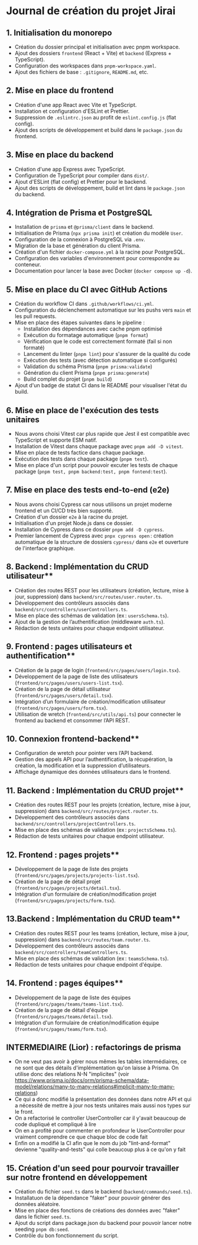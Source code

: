 # Journal de création du projet Jirai

## 1. Initialisation du monorepo

- Création du dossier principal et initialisation avec pnpm workspace.
- Ajout des dossiers `frontend` (React + Vite) et `backend` (Express + TypeScript).
- Configuration des workspaces dans `pnpm-workspace.yaml`.
- Ajout des fichiers de base : `.gitignore`, `README.md`, etc.

## 2. Mise en place du frontend

- Création d'une app React avec Vite et TypeScript.
- Installation et configuration d'ESLint et Prettier.
- Suppression de `.eslintrc.json` au profit de `eslint.config.js` (flat config).
- Ajout des scripts de développement et build dans le `package.json` du frontend.

## 3. Mise en place du backend

- Création d'une app Express avec TypeScript.
- Configuration de TypeScript pour compiler dans `dist/`.
- Ajout d'ESLint (flat config) et Prettier pour le backend.
- Ajout des scripts de développement, build et lint dans le `package.json` du backend.

## 4. Intégration de Prisma et PostgreSQL

- Installation de `prisma` et `@prisma/client` dans le backend.
- Initialisation de Prisma (`npx prisma init`) et création du modèle `User`.
- Configuration de la connexion à PostgreSQL via `.env`.
- Migration de la base et génération du client Prisma.
- Création d'un fichier `docker-compose.yml` à la racine pour PostgreSQL.
- Configuration des variables d'environnement pour correspondre au conteneur.
- Documentation pour lancer la base avec Docker (`docker compose up -d`).

## 5. Mise en place du CI avec GitHub Actions

- Création du workflow CI dans `.github/workflows/ci.yml`.
- Configuration du déclenchement automatique sur les pushs vers `main` et les pull requests.
- Mise en place des étapes suivantes dans le pipeline :
  - Installation des dépendances avec cache pnpm optimisé
  - Exécution du formatage automatique (`pnpm format`)
  - Vérification que le code est correctement formaté (fail si non formaté)
  - Lancement du linter (`pnpm lint`) pour s'assurer de la qualité du code
  - Exécution des tests (avec détection automatique si configurés)
  - Validation du schéma Prisma (`pnpm prisma:validate`)
  - Génération du client Prisma (`pnpm prisma:generate`)
  - Build complet du projet (`pnpm build`)
- Ajout d'un badge de statut CI dans le README pour visualiser l'état du build.

## 6. Mise en place de l'exécution des tests unitaires

- Nous avons choisi Vitest car plus rapide que Jest il est compatible avec TypeScript et supporte ESM natif.
- Installation de Vitest dans chaque package avec `pnpm add -D vitest`.
- Mise en place de tests factice dans chaque package.
- Exécution des tests dans chaque package (`pnpm test`).
- Mise en place d'un script pour pouvoir excuter les tests de chaque package (`pnpm test, pnpm backend:test, pnpm fontend:test`).

## 7. Mise en place des tests end-to-end (e2e)

- Nous avons choisi Cypress car nous utilisons un projet moderne frontend et un CI/CD très bien supporté.
- Création d'un dossier `e2e` à la racine du projet.
- Initialisation d'un projet Node.js dans ce dossier.
- Installation de Cypress dans ce dossier `pnpm add -D cypress`.
- Premier lancement de Cypress avec `pnpx cypress open` : création automatique de la structure de dossiers `cypress/` dans `e2e` et ouverture de l'interface graphique.

## 8. Backend : Implémentation du CRUD utilisateur\*\*

- Création des routes REST pour les utilisateurs (création, lecture, mise à jour, suppression) dans `backend/src/routes/user.router.ts`.
- Développement des contrôleurs associés dans `backend/src/controllers/userControllers.ts`.
- Mise en place des schémas de validation (ex : `usersSchema.ts`).
- Ajout de la gestion de l’authentification (middleware `auth.ts`).
- Rédaction de tests unitaires pour chaque endpoint utilisateur.

## 9. Frontend : pages utilisateurs et authentification\*\*

- Création de la page de login (`frontend/src/pages/users/login.tsx`).
- Développement de la page de liste des utilisateurs (`frontend/src/pages/users/users-list.tsx`).
- Création de la page de détail utilisateur (`frontend/src/pages/users/detail.tsx`).
- Intégration d’un formulaire de création/modification utilisateur (`frontend/src/pages/users/form.tsx`).
- Utilisation de wretch (`frontend/src/utils/api.ts`) pour connecter le frontend au backend et consommer l’API REST.

## 10. Connexion frontend-backend\*\*

- Configuration de wretch pour pointer vers l’API backend.
- Gestion des appels API pour l’authentification, la récupération, la création, la modification et la suppression d’utilisateurs.
- Affichage dynamique des données utilisateurs dans le frontend.

## 11. Backend : Implémentation du CRUD projet\*\*

- Création des routes REST pour les projets (création, lecture, mise à jour, suppression) dans `backend/src/routes/project.router.ts`.
- Développement des contrôleurs associés dans `backend/src/controllers/projectControllers.ts`.
- Mise en place des schémas de validation (ex : `projectsSchema.ts`).
- Rédaction de tests unitaires pour chaque endpoint utilisateur.

## 12. Frontend : pages projets\*\*

- Développement de la page de liste des projets (`frontend/src/pages/projects/projects-list.tsx`).
- Création de la page de détail projet (`frontend/src/pages/projects/detail.tsx`).
- Intégration d'un formulaire de création/modification projet (`frontend/src/pages/projects/form.tsx`).

## 13.Backend : Implémentation du CRUD team\*\*

- Création des routes REST pour les teams (création, lecture, mise à jour, suppression) dans `backend/src/routes/team.router.ts`.
- Développement des contrôleurs associés dans `backend/src/controllers/teamControllers.ts`.
- Mise en place des schémas de validation (ex : `teamsSchema.ts`).
- Rédaction de tests unitaires pour chaque endpoint d'équipe.

## 14. Frontend : pages équipes\*\*

- Développement de la page de liste des équipes (`frontend/src/pages/teams/teams-list.tsx`).
- Création de la page de détail d'équipe (`frontend/src/pages/teams/detail.tsx`).
- Intégration d'un formulaire de création/modification équipe (`frontend/src/pages/teams/form.tsx`).

## INTERMEDIAIRE (Lior) : refactorings de prisma

- On ne veut pas avoir à gérer nous mêmes les tables intermédiaires, ce ne sont que des détails d'implémentation qu'on laisse à Prisma. On utilise donc des relations N-N "implicites" (voir https://www.prisma.io/docs/orm/prisma-schema/data-model/relations/many-to-many-relations#implicit-many-to-many-relations)
- Ce qui a donc modifié la présentation des données dans notre API et qui a nécessité de mettre à jour nos tests unitaires mais aussi nos types sur le front.
- On a refactorisé le controller UserController car il y'avait beaucoup de code dupliqué et compliqué à lire
- On en a profité pour commenter en profondeur le UserController pour vraiment comprendre ce que chaque bloc de code fait
- Enfin on a modifié la CI afin que le nom du job "lint-and-format" devienne "quality-and-tests" qui colle beaucoup plus à ce qu'on y fait

## 15. Création d'un seed pour pourvoir travailler sur notre frontend en développement

- Création du fichier `seed.ts` dans le backend (`backend/commands/seed.ts`).
- Installatuon de la dépendance "faker" pour pouvoir générer des données aléatoire.
- Mise en place des fonctions de créations des données avec "faker" dans le fichier `seed.ts`.
- Ajout du script dans package.json du backend pour pouvoir lancer notre seeding `pnpm db:seed`.
- Contrôle du bon fonctionnement du script.
